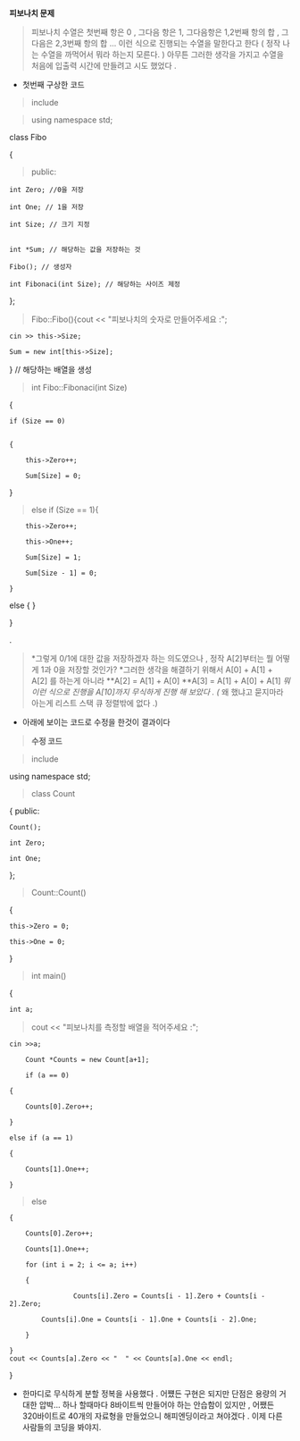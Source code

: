 
**피보나치 문제**


> 피보나치 수열은 첫번째 항은 0 , 그다음 항은 1, 그다음항은 1,2번째 항의 합 , 그다음은 2,3번째 항의 합 ... 이런 식으로 진행되는 수열을 말한다고 한다 ( 정작 나는 수열을 까먹어서 뭐라 하는지 모른다. )
> 아무튼 그러한 생각을 가지고 수열을 처음에 입출력 시간에 만들려고 시도 했었다 .

* 첫번째 구상한 코드 

> include<iostream>

> using namespace std;

class Fibo

{

>public:

	int Zero; //0을 저장
	
	int One; // 1을 저장
	
	int Size; // 크기 지정
	

	int *Sum; // 해당하는 값을 저장하는 것
	
	Fibo(); // 생성자
	
	int Fibonaci(int Size); // 해당하는 사이즈 제정
	
};
>Fibo::Fibo(){cout << "피보나치의 숫자로 만들어주세요 :";

	cin >> this->Size;
	
	Sum = new int[this->Size];
	
} // 해당하는 배열을 생성

> int Fibo::Fibonaci(int Size)

{

	if (Size == 0)
	
	
	{
	
		this->Zero++;
		
		Sum[Size] = 0;
		
}
> 	else if (Size == 1){

		this->Zero++;
		
		this->One++;
		
		Sum[Size] = 1;
		
		Sum[Size - 1] = 0;
		
	}
	
else	{	}

}


.

> *그렇게 0/1에 대한 값을 저장하겠자 하는 의도였으나 , 정작 A[2]부터는 뭘 어떻게 1과 0을 저장할 것인가?
*그러한 생각을 해결하기 위해서 A[0] + A[1] + A[2] 를 하는게 아니라
**A[2] = A[1] + A[0]
**A[3] = A[1] + A[0] + A[1]
*뭐 이런 식으로 진행을 A[10]까지 무식하게 진행 해 보았다 .
(* 왜 했냐고 묻지마라 아는게 리스트 스택 큐 정렬밖에 없다 .)


- 아래에 보이는 코드로 수정을 한것이 결과이다
> **수정 코드**



> include<iostream>

using namespace std;

>class Count

{
public:

	Count();
	
	int Zero;
	
	int One;
	
};

> Count::Count()

{

	this->Zero = 0;
	
	this->One = 0;
	
}

> int main()

{

	int a;
	
> cout << "피보나치를 측정할 배열을 적어주세요 :";

	cin >>a;
	
		Count *Counts = new Count[a+1];
		
		if (a == 0)
		
	{
	
		Counts[0].Zero++;
		
	}
	
	else if (a == 1)
	
	{
	
		Counts[1].One++;
		
	}
	
> 	else
	
	{
	
		Counts[0].Zero++;
		
		Counts[1].One++;
		
		for (int i = 2; i <= a; i++)
		
		{
		
					Counts[i].Zero = Counts[i - 1].Zero + Counts[i - 2].Zero;
					
			Counts[i].One = Counts[i - 1].One + Counts[i - 2].One;
			
		}
		
	}
	cout << Counts[a].Zero << "  " << Counts[a].One << endl;	
	
}

- 한마디로 무식하게 분할 정복을 사용했다 . 어쩄든 구현은 되지만 단점은 용량의 거대한 압박...
하나 할때마다 8바이트씩 만들어야 하는 안습함이 있지만 ,
어쨌든 320바이트로 40개의 자료형을 만들었으니 해피엔딩이라고 쳐야겠다 . 이제 다른 사람들의 코딩을 봐야지.

